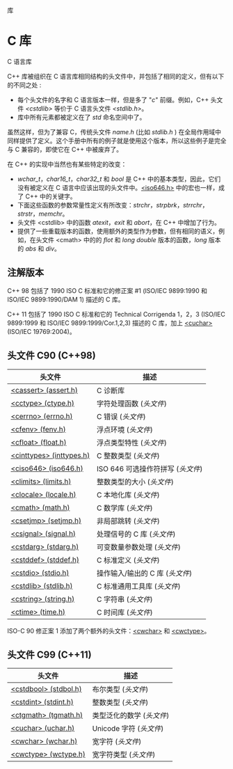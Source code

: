 库

# C 库

C 语言库

C++ 库被组织在 C 语言库相同结构的头文件中，并包括了相同的定义，但有以下的不同之处 :

- 每个头文件的名字和 C 语言版本一样，但是多了 "_c_" 前缀。例如，C++ 头文件 _\<cstdlib\>_ 等价于 C 语言头文件 _\<stdlib.h\>_。
- 库中所有元素都被定义在了 _std_ 命名空间中了。

虽然这样，但为了兼容 C，传统头文件 _name.h_ (比如 _stdlib.h_ ) 在全局作用域中同样提供了定义。这个手册中所有的例子就是使用这个版本，所以这些例子是完全与 C 兼容的，即使它在 C++ 中被废弃了。

在 C++ 的实现中当然也有某些特定的改变：

- _wchar\_t_，_char16\_t_，_char32\_t_ 和 _bool_ 是 C++ 中的基本类型，因此，它们没有被定义在 C 语言中应该出现的头文件中。[\<iso646.h\>](ciso646/README.md) 中的宏也一样，成了 C++ 中的关键字。
- 下面这些函数的参数常量性定义有所改变：_strchr_，_strpbrk_，_strrchr_，_strstr_，_memchr_。 
- 头文件 \<cstdlib\> 中的函数 _atexit_，_exit_ 和 _abort_，在 C++ 中增加了行为。
- 提供了一些重载版本的函数，使用额外的类型作为参数，但有相同的语义，例如，在头文件 \<cmath\> 中的的 _flot_ 和 _long_ _double_ 版本的函数，_long_ 版本的 _abs_ 和 _div_。


## 注解版本

C++ 98 包括了 1990 ISO C 标准和它的修正案 #1 (ISO/IEC 9899:1990 和 ISO/IEC 9899:1990/DAM 1) 描述的 C 库。

C++ 11 包括了 1990 ISO C 标准和它的 Technical Corrigenda 1，2，3 (ISO/IEC 9899:1999 和 ISO/IEC 9899:1999/Cor.1,2,3) 描述的 C 库，加上 [\<cuchar\>](cuchar/README.md) (ISO/IEC 19769:2004)。


## 头文件 C90 (C++98)

头文件                                            | 描述
------------------------------------------------- | ---------------------------------
[\<cassert\> (assert.h)](cassert/README.md)       | C 诊断库
[\<cctype\> (ctype.h)](cctype/README.md)          | 字符处理函数 (_头文件_)
[\<cerrno\> (errno.h)](cerrno/README.md)          | C 错误 (_头文件_)
[\<cfenv\> (fenv.h)](cfenv/README.md)             | 浮点环境 (_头文件_)
[\<cfloat\> (float.h)](cfloat/README.md)          | 浮点类型特性 (_头文件_)
[\<cinttypes\> (inttypes.h)](cinttypes/README.md) | C 整数类型 (_头文件_)
[\<ciso646\> (iso646.h)](ciso646/README.md)       | ISO 646 可选操作符拼写 (_头文件_)
[\<climits\> (limits.h)](climits/README.md)       | 整数类型的大小 (_头文件_)
[\<clocale\> (locale.h)](clocale/README.md)       | C 本地化库 (_头文件_)
[\<cmath\> (math.h)](cmath/README.md)             | C 数学库 (_头文件_)
[\<csetjmp\> (setjmp.h)](csetjmp/README.md)       | 非局部跳转 (_头文件_)
[\<csignal\> (signal.h)](csignal/README.md)       | 处理信号的 C 库 (_头文件_)
[\<cstdarg\> (stdarg.h)](cstdarg/README.md)       | 可变数量参数处理 (_头文件_)
[\<cstddef\> (stddef.h)](cstddef/README.md)       | C 标准定义 (_头文件_)
[\<cstdio\> (stdio.h)](cstdio/README.md)          | 操作输入/输出的 C 库 (_头文件_)
[\<cstdlib\> (stdlib.h)](cstdlib/README.md)       | C 标准通用工具库 (_头文件_)
[\<cstring\> (string.h)](cstring/README.md)       | C 字符串 (_头文件_)
[\<ctime\> (time.h)](ctime/README.md)             | C 时间库 (_头文件_)

ISO-C 90 修正案 1 添加了两个额外的头文件：[\<cwchar\>](cwchar/README.md) 和 [\<cwctype\>](cwctype/README.md)。


## 头文件 C99 (C++11)

头文件                                            | 描述
------------------------------------------------- | -------------------------
[\<cstdbool\> (stdbol.h)](cstdbool/README.md)     | 布尔类型 (_头文件_)
[\<cstdint\> (stdint.h)](cstdint/README.md)       | 整数类型 (_头文件_)
[\<ctgmath\> (tgmath.h)](ctgmath/README.md)       | 类型泛化的数学 (_头文件_)
[\<cuchar\> (uchar.h)](cuchar/README.md)          | Unicode 字符 (_头文件_)
[\<cwchar\> (wchar.h)](cwchar/README.md)          | 宽字符 (_头文件_)
[\<cwctype\> (wctype.h)](cwctype/README.md)       | 宽字符类型 (_头文件_)
